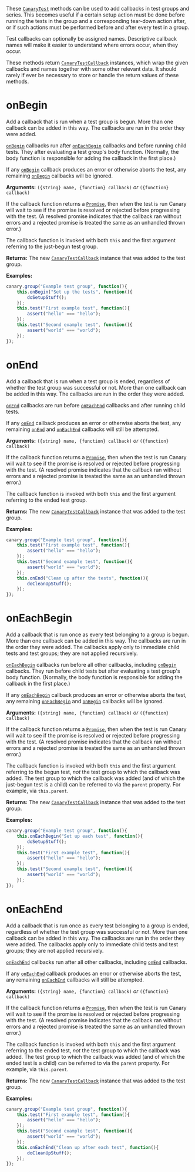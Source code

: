 These [`CanaryTest`](api-introduction.md) methods can be used to add callbacks in test groups and series. This becomes useful if a certain setup action must be done before running the tests in the group and a corresponding tear-down action after, or if such actions must be performed before and after every test in a group.

Test callbacks can optionally be assigned names. Descriptive callback names will make it easier to understand where errors occur, when they occur.

These methods return [`CanaryTestCallback`](api-callback-class.md) instances, which wrap the given callbacks and names together with some other relevant data. It should rarely if ever be necessary to store or handle the return values of these methods.

# onBegin

Add a callback that is run when a test group is begun. More than one callback can be added in this way. The callbacks are run in the order they were added.

[`onBegin`](api-group-callbacks.md#onbegin) callbacks run after [`onEachBegin`](api-group-callbacks.md#oneachbegin) callbacks and before running child tests. They after evaluating a test group's body function. (Normally, the body function is responsible for adding the callback in the first place.)

If any [`onBegin`](api-group-callbacks.md#onbegin) callback produces an error or otherwise aborts the test, any remaining [`onBegin`](api-group-callbacks.md#onbegin) callbacks will be ignored.

**Arguments:** `({string} name, {function} callback)` _or_ `({function} callback)`

If the callback function returns a [`Promise`](https://developer.mozilla.org/en-US/docs/Web/JavaScript/Reference/Global_Objects/Promise), then when the test is run Canary will wait to see if the promise is resolved or rejected before progressing with the test. (A resolved promise indicates that the callback ran without errors and a rejected promise is treated the same as an unhandled thrown error.)

The callback function is invoked with both `this` and the first argument referring to the just-begun test group.

**Returns:** The new [`CanaryTestCallback`](api-callback-class.md) instance that was added to the test group.

**Examples:**

``` js
canary.group("Example test group", function(){
    this.onBegin("Set up the tests", function(){
        doSetupStuff();
    });
    this.test("First example test", function(){
        assert("hello" === "hello");
    });
    this.test("Second example test", function(){
        assert("world" === "world");
    });
});
```

# onEnd

Add a callback that is run when a test group is ended, regardless of whether the test group was successful or not. More than one callback can be added in this way. The callbacks are run in the order they were added.

[`onEnd`](api-group-callbacks.md#onend) callbacks are run before [`onEachEnd`](api-group-callbacks.md#oneachend) callbacks and after running child tests.

If any [`onEnd`](api-group-callbacks.md#onend) callback produces an error or otherwise aborts the test, any remaining [`onEnd`](api-group-callbacks.md#onend) and [`onEachEnd`](api-group-callbacks.md#oneachend) callbacks will still be attempted.

**Arguments:** `({string} name, {function} callback)` _or_ `({function} callback)`

If the callback function returns a [`Promise`](https://developer.mozilla.org/en-US/docs/Web/JavaScript/Reference/Global_Objects/Promise), then when the test is run Canary will wait to see if the promise is resolved or rejected before progressing with the test. (A resolved promise indicates that the callback ran without errors and a rejected promise is treated the same as an unhandled thrown error.)

The callback function is invoked with both `this` and the first argument referring to the ended test group.

**Returns:** The new [`CanaryTestCallback`](api-callback-class.md) instance that was added to the test group.

**Examples:**

``` js
canary.group("Example test group", function(){
    this.test("First example test", function(){
        assert("hello" === "hello");
    });
    this.test("Second example test", function(){
        assert("world" === "world");
    });
    this.onEnd("Clean up after the tests", function(){
        doCleanUpStuff();
    });
});
```

# onEachBegin

Add a callback that is run once as every test belonging to a group is begun. More than one callback can be added in this way. The callbacks are run in the order they were added. The callbacks apply only to immediate child tests and test groups; they are not applied recursively.

[`onEachBegin`](api-group-callbacks.md#oneachbegin) callbacks run before all other callbacks, including [`onBegin`](api-group-callbacks.md#onbegin) callbacks. They run before child tests but after evaluating a test group's body function. (Normally, the body function is responsible for adding the callback in the first place.)

If any [`onEachBegin`](api-group-callbacks.md#oneachbegin) callback produces an error or otherwise aborts the test, any remaining [`onEachBegin`](api-group-callbacks.md#oneachbegin) and [`onBegin`](api-group-callbacks.md#onbegin) callbacks will be ignored.

**Arguments:** `({string} name, {function} callback)` _or_ `({function} callback)`

If the callback function returns a [`Promise`](https://developer.mozilla.org/en-US/docs/Web/JavaScript/Reference/Global_Objects/Promise), then when the test is run Canary will wait to see if the promise is resolved or rejected before progressing with the test. (A resolved promise indicates that the callback ran without errors and a rejected promise is treated the same as an unhandled thrown error.)

The callback function is invoked with both `this` and the first argument referring to the begun test, _not_ the test group to which the callback was added. The test group to which the callback was added (and of which the just-begun test is a child) can be referred to via the `parent` property. For example, via `this.parent`.

**Returns:** The new [`CanaryTestCallback`](api-callback-class.md) instance that was added to the test group.

**Examples:**

``` js
canary.group("Example test group", function(){
    this.onEachBegin("Set up each test", function(){
        doSetupStuff();
    });
    this.test("First example test", function(){
        assert("hello" === "hello");
    });
    this.test("Second example test", function(){
        assert("world" === "world");
    });
});
```

# onEachEnd

Add a callback that is run once as every test belonging to a group is ended, regardless of whether the test group was successful or not. More than one callback can be added in this way. The callbacks are run in the order they were added. The callbacks apply only to immediate child tests and test groups; they are not applied recursively.

[`onEachEnd`](api-group-callbacks.md#oneachend) callbacks run after all other callbacks, including [`onEnd`](api-group-callbacks.md#onend) callbacks.

If any [`onEachEnd`](api-group-callbacks.md#oneachend) callback produces an error or otherwise aborts the test, any remaining [`onEachEnd`](api-group-callbacks.md#oneachend) callbacks will still be attempted.

**Arguments:** `({string} name, {function} callback)` _or_ `({function} callback)`

If the callback function returns a [`Promise`](https://developer.mozilla.org/en-US/docs/Web/JavaScript/Reference/Global_Objects/Promise), then when the test is run Canary will wait to see if the promise is resolved or rejected before progressing with the test. (A resolved promise indicates that the callback ran without errors and a rejected promise is treated the same as an unhandled thrown error.)

The callback function is invoked with both `this` and the first argument referring to the ended test, _not_ the test group to which the callback was added. The test group to which the callback was added (and of which the ended test is a child) can be referred to via the `parent` property. For example, via `this.parent`.

**Returns:** The new [`CanaryTestCallback`](api-callback-class.md) instance that was added to the test group.

**Examples:**

``` js
canary.group("Example test group", function(){
    this.test("First example test", function(){
        assert("hello" === "hello");
    });
    this.test("Second example test", function(){
        assert("world" === "world");
    });
    this.onEachEnd("Clean up after each test", function(){
        doCleanUpStuff();
    });
});
```
